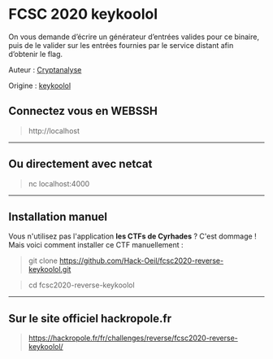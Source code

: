 # FCSC 2020 keykoolol

On vous demande d’écrire un générateur d’entrées valides pour ce binaire, puis de le valider sur les entrées fournies par le service distant afin d’obtenir le flag.



Auteur : [Cryptanalyse](https://twitter.com/Cryptanalyse)

Origine : [keykoolol](https://hackropole.fr/fr/challenges/reverse/fcsc2020-reverse-keykoolol/)


## Connectez vous en WEBSSH
> http://localhost


-----------

## Ou directement avec netcat
> nc localhost:4000


-----------

## Installation manuel
Vous n'utilisez pas l'application **les CTFs de Cyrhades** ? C'est dommage !
Mais voici comment installer ce CTF manuellement :

> git clone https://github.com/Hack-Oeil/fcsc2020-reverse-keykoolol.git

> cd fcsc2020-reverse-keykoolol


-----------

## Sur le site officiel hackropole.fr
> https://hackropole.fr/fr/challenges/reverse/fcsc2020-reverse-keykoolol/